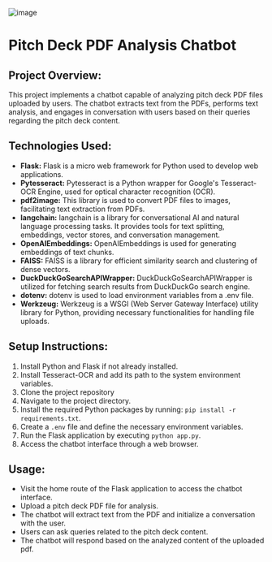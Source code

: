 ![image](https://github.com/CyberSnowTeam/PitchDeck/assets/121884337/3ceddf14-c2db-4cc4-9008-95dedb9816a2)
# Pitch Deck PDF Analysis Chatbot

## Project Overview:
This project implements a chatbot capable of analyzing pitch deck PDF files uploaded by users. The chatbot extracts text from the PDFs, performs text analysis, and engages in conversation with users based on their queries regarding the pitch deck content.

## Technologies Used:
- **Flask:** Flask is a micro web framework for Python used to develop web applications.
- **Pytesseract:** Pytesseract is a Python wrapper for Google's Tesseract-OCR Engine, used for optical character recognition (OCR).
- **pdf2image:** This library is used to convert PDF files to images, facilitating text extraction from PDFs.
- **langchain:** langchain is a library for conversational AI and natural language processing tasks. It provides tools for text splitting, embeddings, vector stores, and conversation management.
- **OpenAIEmbeddings:** OpenAIEmbeddings is used for generating embeddings of text chunks.
- **FAISS:** FAISS is a library for efficient similarity search and clustering of dense vectors.
- **DuckDuckGoSearchAPIWrapper:** DuckDuckGoSearchAPIWrapper is utilized for fetching search results from DuckDuckGo search engine.
- **dotenv:** dotenv is used to load environment variables from a .env file.
- **Werkzeug:** Werkzeug is a WSGI (Web Server Gateway Interface) utility library for Python, providing necessary functionalities for handling file uploads.

## Setup Instructions:
1. Install Python and Flask if not already installed.
2. Install Tesseract-OCR and add its path to the system environment variables.
3. Clone the project repository
4. Navigate to the project directory.
5. Install the required Python packages by running: `pip install -r requirements.txt`.
6. Create a `.env` file and define the necessary environment variables.
7. Run the Flask application by executing `python app.py`.
8. Access the chatbot interface through a web browser.

## Usage:
- Visit the home route of the Flask application to access the chatbot interface.
- Upload a pitch deck PDF file for analysis.
- The chatbot will extract text from the PDF and initialize a conversation with the user.
- Users can ask queries related to the pitch deck content.
- The chatbot will respond based on the analyzed content of the uploaded pdf.
